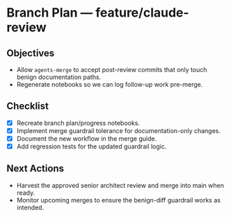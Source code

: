 # Branch Plan — feature/claude-review

## Objectives
- Allow `agents-merge` to accept post-review commits that only touch benign documentation paths.
- Regenerate notebooks so we can log follow-up work pre-merge.

## Checklist
- [x] Recreate branch plan/progress notebooks.
- [x] Implement merge guardrail tolerance for documentation-only changes.
- [x] Document the new workflow in the merge guide.
- [x] Add regression tests for the updated guardrail logic.

## Next Actions
- Harvest the approved senior architect review and merge into main when ready.
- Monitor upcoming merges to ensure the benign-diff guardrail works as intended.
